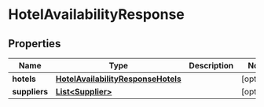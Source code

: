 # HotelAvailabilityResponse

## Properties
Name | Type | Description | Notes
------------ | ------------- | ------------- | -------------
**hotels** | [**HotelAvailabilityResponseHotels**](HotelAvailabilityResponseHotels.md) |  |  [optional]
**suppliers** | [**List&lt;Supplier&gt;**](Supplier.md) |  |  [optional]
